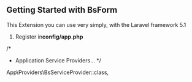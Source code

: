 Getting Started with BsForm
---------------------------

This Extension you can use very simply, with the Laravel framework 5.1

1. Register in<strong>config/app.php</strong>

/*
* Application Service Providers...
*/ 

App\Providers\BsServiceProvider::class,

